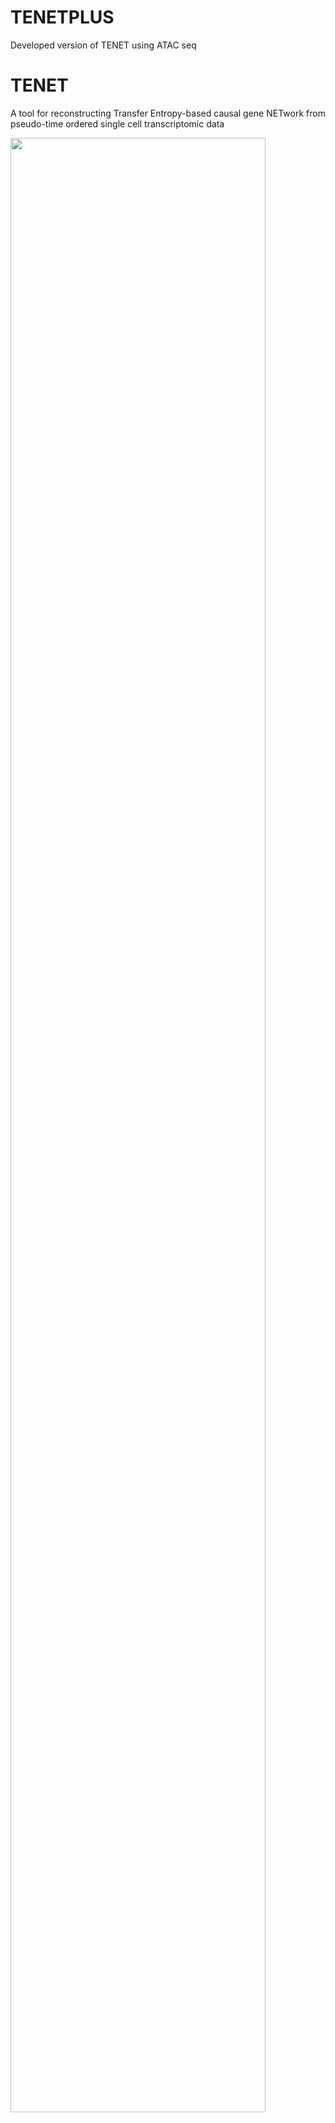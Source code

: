 # TENETPLUS
Developed version of TENET using ATAC seq
# TENET
A tool for reconstructing Transfer Entropy-based causal gene NETwork from pseudo-time ordered single cell transcriptomic data 

<div>
<img src="https://user-images.githubusercontent.com/33104430/83049138-fe23bb00-a04a-11ea-9d8a-59ca7582e759.png" width="90%"></img>
</div>
